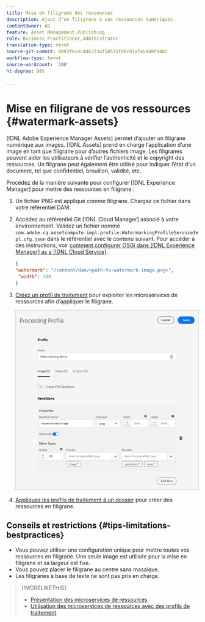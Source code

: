 ```yaml
---
title: Mise en filigrane des ressources
description: Ajout d’un filigrane à vos ressources numériques.
contentOwner: AG
feature: Asset Management,Publishing
role: Business Practitioner,Administrator
translation-type: tm+mt
source-git-commit: 8093f6cec446223af58515fd8c91afa5940f9402
workflow-type: tm+mt
source-wordcount: '200'
ht-degree: 98%

---
```



# Mise en filigrane de vos ressources {#watermark-assets}

[!DNL Adobe Experience Manager Assets] permet d’ajouter un filigrane numérique aux images. [!DNL Assets] prend en charge l’application d’une image en tant que filigrane pour d’autres fichiers image. Les filigranes peuvent aider les utilisateurs à vérifier l’authenticité et le copyright des ressources. Un filigrane peut également être utilisé pour indiquer l’état d’un document, tel que confidentiel, brouillon, validité, etc.

Procédez de la manière suivante pour configurer [!DNL Experience Manager] pour mettre des ressources en filigrane :

1. Un fichier PNG est appliqué comme filigrane. Chargez ce fichier dans votre référentiel DAM.

1. Accédez au référentiel Git [!DNL Cloud Manager] associé à votre environnement. Validez un fichier nommé `com.adobe.cq.assetcompute.impl.profile.WatermarkingProfileServiceImpl.cfg.json` dans le référentiel avec le contenu suivant. Pour accéder à des instructions, voir [comment configurer OSGi dans [!DNL Experience Manager] as a [!DNL Cloud Service]](/help/implementing/deploying/configuring-osgi.md).

   ```json
   {
   "watermark": "/content/dam/<path-to-watermark-image.png>",
    "width": 100
   }
   ```

1. [Créez un profil de traitement](/help/assets/asset-microservices-configure-and-use.md#create-custom-profile) pour exploiter les microservices de ressources afin d’appliquer le filigrane.

   ![Profil de traitement des ressources pour créer un filigrane](assets/watermark-processing-profile.png)

1. [Appliquez les profils de traitement à un dossier](/help/assets/asset-microservices-configure-and-use.md#use-profiles) pour créer des ressources en filigrane.

## Conseils et restrictions {#tips-limitations-bestpractices}

* Vous pouvez utiliser une configuration unique pour mettre toutes vos ressources en filigrane. Une seule image est utilisée pour la mise en filigrane et sa largeur est fixe.
* Vous pouvez placer le filigrane au centre sans mosaïque.
* Les filigranes à base de texte ne sont pas pris en charge.

>[!MORELIKETHIS]
>
>* [Présentation des microservices de ressources](/help/assets/asset-microservices-overview.md).
>* [Utilisation des microservices de ressources avec des profils de traitement](/help/assets/asset-microservices-configure-and-use.md).

